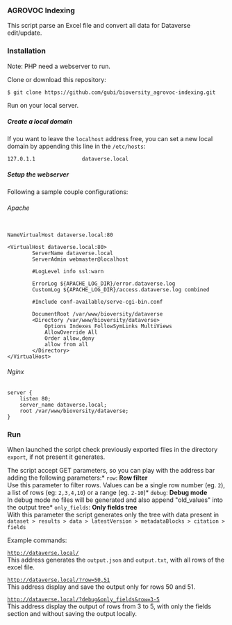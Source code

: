 ### AGROVOC Indexing

This script parse an Excel file and convert all data for Dataverse edit/update.

### Installation

Note: PHP need a webserver to run.

Clone or download this repository:

```bash
$ git clone https://github.com/gubi/bioversity_agrovoc-indexing.git
```

Run on your local server.

##### Create a local domain

If you want to leave the `localhost` address free, you can set a new local domain by appending this line in the `/etc/hosts`:

```config
127.0.1.1               dataverse.local
```

##### Setup the webserver

Following a sample couple configurations:

###### Apache

```config

NameVirtualHost dataverse.local:80

<VirtualHost dataverse.local:80>
        ServerName dataverse.local
        ServerAdmin webmaster@localhost

        #LogLevel info ssl:warn

        ErrorLog ${APACHE_LOG_DIR}/error.dataverse.log
        CustomLog ${APACHE_LOG_DIR}/access.dataverse.log combined

        #Include conf-available/serve-cgi-bin.conf

        DocumentRoot /var/www/bioversity/dataverse
        <Directory /var/www/bioversity/dataverse>
            Options Indexes FollowSymLinks MultiViews
            AllowOverride All
            Order allow,deny
            allow from all
        </Directory>
</VirtualHost>

```

###### Nginx

```config
server {
    listen 80;
    server_name dataverse.local;
    root /var/www/bioversity/dataverse;
}

```

### Run

When launched the script check previously exported files in the directory `export`, if not present it generates.

The script accept GET parameters, so you can play with the address bar adding the following parameters:* `row`: **Row filter**<br />Use this parameter to filter rows. Values can be a single row number (eg. `2`), a list of rows (eg: `2,3,4,10`) or a range (eg. `2-10`\)* `debug`: **Debug mode**<br />In debug mode no files will be generated and also append "old_values" into the output tree* `only_fields`: **Only fields tree**<br />With this parameter the script generates only the tree with data present in `dataset > results > data > latestVersion > metadataBlocks > citation > fields`

Example commands:

[`http://dataverse.local/`](http://dataverse.local/)<br />This address generates the `output.json` and `output.txt`, with all rows of the excel file.

[`http://dataverse.local/?row=50,51`](http://dataverse.local/?row=50,51)<br />This address display and save the output only for rows 50 and 51.

[`http://dataverse.local/?debug&only_fields&row=3-5`](http://dataverse.local/?debug&only_fields&row=3-5)<br />This address display the output of rows from 3 to 5, with only the fields section and without saving the output locally.
